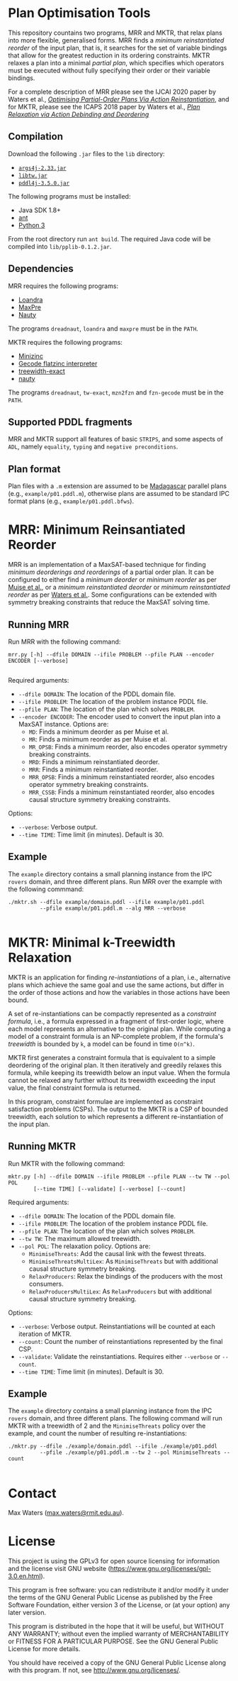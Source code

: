 # Plan Optimisation Tools

This repository countains two programs, MRR and MKTR, that relax plans into more flexible, generalised forms.
MRR finds a *minimum reinstantiated reorder* of the input plan, that is, it searches for the set of variable bindings that allow for the greatest reduction in its ordering constraints.
MKTR relaxes a plan into a minimal *partial plan*, which specifies which operators must be executed without fully specifying their order or their variable bindings.

For a complete description of MRR please see the IJCAI 2020 paper by Waters et al., [*Optimising Partial-Order Plans Via Action Reinstantiation*](https://www.ijcai.org/Proceedings/2020/573), and for MKTR, please see the ICAPS 2018 paper by Waters et al., [*Plan Relaxation via Action Debinding and Deordering*](https://www.aaai.org/ocs/index.php/ICAPS/ICAPS18/paper/viewPaper/17765)

## Compilation

Download the following `.jar` files to the `lib` directory:

* [`args4j-2.33.jar`](https://github.com/kohsuke/args4j)
* [`libtw.jar`](http://www.treewidth.com/treewidth/)
* [`pddl4j-3.5.0.jar`](https://github.com/pellierd/pddl4j)

The following programs must be installed:

* Java SDK 1.8+
* [ant](http://ant.apache.org)
* [Python 3](https://www.python.org/)

From the root directory run `ant build`. The required Java code will be compiled into `lib/pplib-0.1.2.jar`.

## Dependencies

MRR requires the following programs:

* [Loandra](https://github.com/jezberg/loandra)
* [MaxPre](https://github.com/Laakeri/maxpre)
* [Nauty](https://pallini.di.uniroma1.it/)

The programs `dreadnaut`, `loandra` and `maxpre` must be in the `PATH`.

MKTR requires the following programs:

* [Minizinc](http://www.minizinc.org)
* [Gecode flatzinc interpreter](http://www.gecode.org/flatzinc.html)
* [treewidth-exact](https://github.com/TCS-Meiji/treewidth-exact)
* [nauty](https://pallini.di.uniroma1.it/)

The programs `dreadnaut`, `tw-exact`, `mzn2fzn` and `fzn-gecode` must be in the `PATH`.

## Supported PDDL fragments

MRR and MKTR support all features of basic `STRIPS`, and some aspects of `ADL`, namely `equality`, `typing` and `negative preconditions`.

## Plan format

Plan files with a `.m` extension are assumed to be [Madagascar](https://research.ics.aalto.fi/software/sat/madagascar/) parallel plans (e.g., `example/p01.pddl.m`), otherwise plans are assumed to be standard IPC format plans (e.g., `example/p01.pddl.bfws`).


# MRR: Minimum Reinsantiated Reorder

MRR is an implementation of a MaxSAT-based technique for finding *minimum deorderings and reorderings* of a partial order plan. It can be configured to either find a *minimum deorder* or *minimum reorder* as per [Muise et al.](https://www.jair.org/index.php/jair/article/view/11024), or a *minimum reinstantiated deorder* or *minimum reinstantiated reorder* as per [Waters et al.](https://www.ijcai.org/Proceedings/2020/573).
Some configurations can be extended with symmetry breaking constraints that reduce the MaxSAT solving time.

## Running MRR

Run MRR with the following command:

```
mrr.py [-h] --dfile DOMAIN --ifile PROBLEM --pfile PLAN --encoder ENCODER [--verbose]
			  	 
```

Required arguments:

* `--dfile DOMAIN`: The location of the PDDL domain file.
* `--ifile PROBLEM`: The location of the problem instance PDDL file.
* `--pfile PLAN`: The location of the plan which solves `PROBLEM`.
* `--encoder ENCODER`: The encoder used to convert the input plan into a MaxSAT instance. Options are: 
	* `MD`: Finds a minimum deorder as per Muise et al.
	* `MR`: Finds a minimum reorder as per Muise et al.
	* `MR_OPSB`: Finds a minimum reorder, also encodes operator symmetry breaking constraints.
	* `MRD`: Finds a minimum reinstantiated deorder.
	* `MRR`: Finds a minimum reinstantiated reorder.
	* `MRR_OPSB`: Finds a minimum reinstantiated reorder, also encodes operator symmetry breaking constraints.
    * `MRR_CSSB`: Finds a minimum reinstantiated reorder, also encodes causal structure symmetry breaking constraints.
	
Options:

* `--verbose`: Verbose output.
* `--time TIME`: Time limit (in minutes). Default is 30.


## Example

The `example` directory contains a small planning instance from the IPC `rovers` domain, and three different plans. Run MRR over the example with the following commmand:

```
./mktr.sh --dfile example/domain.pddl --ifile example/p01.pddl
		  --pfile example/p01.pddl.m --alg MRR --verbose
			  	 
```

# MKTR: Minimal k-Treewidth Relaxation

MKTR is an application for finding *re-instantiations* of a plan, i.e., alternative plans which achieve the same goal and use the same actions, but differ in the order of those actions and how the variables in those actions have been bound.

A set of re-instantiations can be compactly represented as a *constraint formula*, i.e., a formula expressed in a fragment of first-order logic, where each model represents an alternative to the original plan.
While computing a model of a constraint formula is an NP-complete problem, if the formula's *treewidth* is bounded by `k`, a model can be found in time `O(n^k)`.

MKTR first generates a constraint formula that is equivalent to a simple deordering of the original plan.
It then iteratively and greedily relaxes this formula, while keeping its treewidth below an input value.
When the formula cannot be relaxed any further without its treewidth exceeding the input value, the final constraint formula is returned.

In this program, constraint formulae are implemented as constraint satisfaction problems (CSPs).
The output to the MKTR is a CSP of bounded treewidth, each solution to which represents a different re-instantiation of the input plan.

## Running MKTR

Run MKTR with the following command:


```
mktr.py [-h] --dfile DOMAIN --ifile PROBLEM --pfile PLAN --tw TW --pol POL 
        [--time TIME] [--validate] [--verbose] [--count] 	 
```

Required arguments:

* `--dfile DOMAIN`: The location of the PDDL domain file.
* `--ifile PROBLEM`: The location of the problem instance PDDL file.
* `--pfile PLAN`: The location of the plan which solves `PROBLEM`.
* `--tw TW`: The maximum allowed treewidth.
* `--pol POL`: The relaxation policy. Options are: 
	* `MinimiseThreats`: Add the causal link with the fewest threats.
	* `MinimiseThreatsMultiLex`: As `MinimiseThreats` but with additional causal structure symmetry breaking.
    * `RelaxProducers`: Relax the bindings of the producers with the most consumers.
	* `RelaxProducersMultiLex`: As `RelaxProducers` but with additional causal structure symmetry breaking.
  
Options:

* `--verbose`: Verbose output. Reinstantiations will be counted at each iteration of MKTR.
* `--count`: Count the number of reinstantiations represented by the final CSP.
* `--validate`: Validate the reinstantiations. Requires either `--verbose` or `--count`.
* `--time TIME`: Time limit (in minutes). Default is 30.

## Example

The `example` directory contains a small planning instance from the IPC `rovers` domain, and three different plans. The following command will run MKTR with a treewidth of 2 and the `MinimiseThreats` policy over the example, and count the number of resulting re-instantiations:

```
./mktr.py --dfile ./example/domain.pddl --ifile ./example/p01.pddl 
          --pfile ./example/p01.pddl.m --tw 2 --pol MinimiseThreats --count
			  	 
```

# Contact

Max Waters (max.waters@rmit.edu.au).
 
# License

This project is using the GPLv3 for open source licensing for information and the license visit GNU website (https://www.gnu.org/licenses/gpl-3.0.en.html).

This program is free software: you can redistribute it and/or modify it under the terms of the GNU General Public License as published by the Free Software Foundation, either version 3 of the License, or (at your option) any later version.

This program is distributed in the hope that it will be useful, but WITHOUT ANY WARRANTY; without even the implied warranty of MERCHANTABILITY or FITNESS FOR A PARTICULAR PURPOSE. See the GNU General Public License for more details.

You should have received a copy of the GNU General Public License along with this program. If not, see http://www.gnu.org/licenses/.
